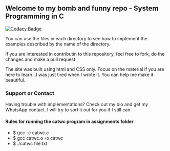 ## Welcome to my bomb and funny repo - System Programming in C

[![Codacy Badge](https://api.codacy.com/project/badge/Grade/9818ca1bfed348419b47bef6baefe4af)](https://app.codacy.com/gh/elroykanye/sys-programming-in-c?utm_source=github.com&utm_medium=referral&utm_content=elroykanye/sys-programming-in-c&utm_campaign=Badge_Grade_Settings)

You can use the files in each directory to see how to implement the examples described by the name of the directory.

If you are interested in contributin to this repository, feel free to fork, do the changes and make a pull request

The site was built using html and CSS only. Focus on the material if you are here to learn...I was just tired when I wrote it.
You can help me make it beautiful.

### Support or Contact

Having trouble with implementations? Check out my bio and get my WhatsApp contact. I will try to sort it out for you if I still can.


#### Rules for running the catwc program in assignments folder
 - $ gcc -c catwc.c
 - $ gcc catwc.o -o catwc
 - $ ./catwc file.txt
  
  
  

